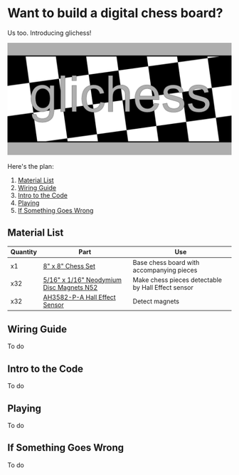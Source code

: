 # Want to build a digital chess board?

Us too. Introducing glichess!

![glichess Banner](./resources/glichess_social.jpg)

Here's the plan:

1. [Material List](#materials)
2. [Wiring Guide](#wiring)
3. [Intro to the Code](#code)
4. [Playing](#playing)
5. [If Something Goes Wrong](#help)

## <a name="materials"></a>Material List

|Quantity|Part|Use|
|--------|----|---|
|x1|[8" x 8" Chess Set](https://www.spinmaster.com/en-US/brands/spin-master-games/clear-chess-and-checkers-set-with-glass-gameboard-for-adults-and-kids-ages-8-and-up)|Base chess board with accompanying pieces|
|x32|[5/16" x 1/16" Neodymium Disc Magnets N52](https://totalelement.com/collections/disc-magnets/products/5-16-x-1-16-inch-neodymium-rare-earth-disc-magnets-n52-100-pack)|Make chess pieces detectable by Hall Effect sensor|
|x32|[AH3582-P-A Hall Effect Sensor](https://www.digikey.com/en/products/detail/diodes-incorporated/AH3582-P-A/9649758)|Detect magnets|

## <a name="wiring"></a>Wiring Guide

To do

## <a name="code"></a>Intro to the Code

To do

## <a name="playing"></a>Playing

To do

## <a name="help"></a>If Something Goes Wrong

To do
